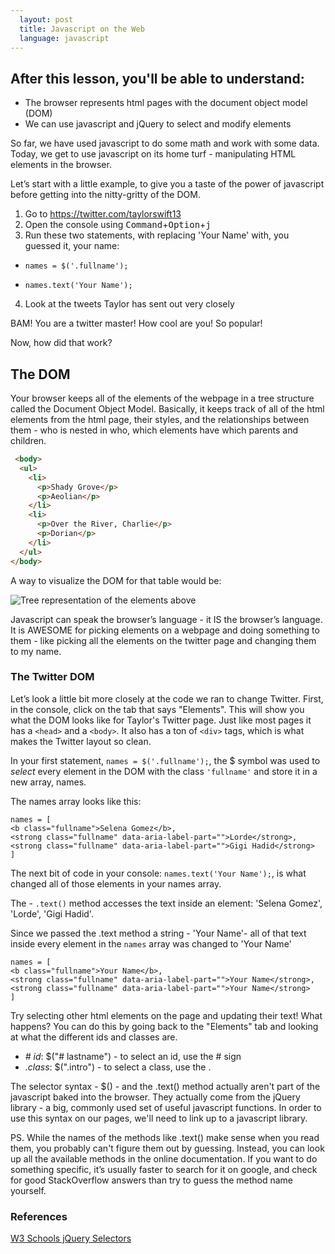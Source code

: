 ```yaml
---
  layout: post
  title: Javascript on the Web
  language: javascript
---
```


## After this lesson, you'll be able to understand:
+ The browser represents html pages with the document object model (DOM)
+ We can use javascript and jQuery to select and modify elements

So far, we have used javascript to do some math and work with some data. Today, we get to use javascript on its home turf - manipulating HTML elements in the browser.

Let’s start with a little example, to give you a taste of the power of javascript before getting into the nitty-gritty of the DOM.


1. Go to https://twitter.com/taylorswift13
2. Open the console using <kbd>Command</kbd>+<kbd>Option</kbd>+<kbd>j</kbd>
3. Run these two statements, with replacing 'Your Name' with, you guessed it, your name:
  * `names = $('.fullname');`

  * `names.text('Your Name');`

4. Look at the tweets Taylor has sent out very closely



BAM! You are a twitter master! How cool are you! So popular!

Now, how did that work?
## The DOM
Your browser keeps all of the elements of the webpage in a tree structure called the Document Object Model. Basically, it keeps track of all of the html elements from the html page, their styles, and the relationships between them - who is nested in who, which elements have which parents and children.
```html
 <body>
  <ul>
    <li>
      <p>Shady Grove</p>
      <p>Aeolian</p>
    </li>
    <li>
      <p>Over the River, Charlie</p>
      <p>Dorian</p>
    </li>
  </ul>
</body>
```
A way to visualize the DOM for that table would be:

![Tree representation of the elements above](http://i.imgur.com/8fj2Uka.png)

Javascript can speak the browser’s language - it IS the browser’s language. It is AWESOME for picking elements on a webpage and doing something to them - like picking all the elements on the twitter page and changing them to my name.


###  The Twitter DOM
Let’s look a little bit more closely at the code we ran to change Twitter. First, in the console, click on the tab that says "Elements". This will show you what the DOM looks like for Taylor's Twitter page. Just like most pages it has a `<head>` and  a `<body>`. It also has a ton  of `<div>` tags, which is what makes the Twitter layout so clean.

In your first statement,  `names = $('.fullname');`, the $ symbol was used to *select* every element in the DOM with the class `'fullname'` and store it in a new array, names.

The names array looks like this:
```
names = [
<b class="fullname">Selena Gomez</b>,
<strong class="fullname" data-aria-label-part="">Lorde</strong>,
<strong class="fullname" data-aria-label-part="">Gigi Hadid</strong>
]
```

The next bit of code in your console: `names.text('Your Name');`, is what changed all of those elements in your names array.

The  - `.text()` method accesses the text inside an element: 'Selena Gomez', 'Lorde', 'Gigi Hadid'.


Since we passed the .text method a string - 'Your Name'-  all of that text inside every element in the `names` array was changed to 'Your Name'

```
names = [
<b class="fullname">Your Name</b>,
<strong class="fullname" data-aria-label-part="">Your Name</strong>,
<strong class="fullname" data-aria-label-part="">Your Name</strong>
]
```

Try selecting other html elements on the page and updating their text! What happens?
You can do this by going back to the "Elements" tab and looking at what the different ids and classes are.

* *# id*: $("# lastname")	- to select an id, use the #  sign
* *.class*: 	$(".intro")	- to select a class, use the .

The selector syntax - $() - and the .text() method actually aren't part of the javascript baked into the browser. They actually come from the jQuery library - a big, commonly used set of useful javascript functions. In order to use this syntax on our pages, we'll need to link up to a javascript library.

PS. While the names of the methods like .text() make sense when you read them, you probably can't figure them out by guessing. Instead, you can look up all the available methods in the online documentation. If you want to do something specific, it’s usually faster to search for it on google, and check for good StackOverflow answers than try to guess the method name yourself.

###  References
[W3 Schools jQuery Selectors](http://www.w3schools.com/jquery/jquery_ref_selectors.asp)
